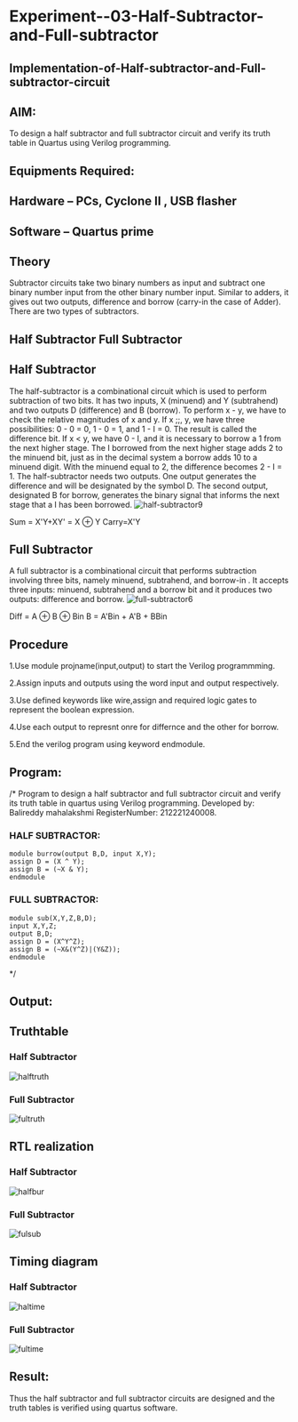 # Experiment--03-Half-Subtractor-and-Full-subtractor
## Implementation-of-Half-subtractor-and-Full-subtractor-circuit
## AIM:
To design a half subtractor and full subtractor circuit and verify its truth table in Quartus using Verilog programming.

## Equipments Required:
## Hardware – PCs, Cyclone II , USB flasher
## Software – Quartus prime
## Theory
Subtractor circuits take two binary numbers as input and subtract one binary number input from the other binary number input. Similar to adders, it gives out two outputs, difference and borrow (carry-in the case of Adder). There are two types of subtractors.

## Half Subtractor Full Subtractor
## Half Subtractor
The half-subtractor is a combinational circuit which is used to perform subtraction of two bits. It has two inputs, X (minuend) and Y (subtrahend) and two outputs D (difference) and B (borrow). To perform x - y, we have to check the relative magnitudes of x and y. If x ;;, y, we have three possibilities: 0 - 0 = 0, 1 - 0 = 1, and 1 - I = 0. The result is called the difference bit. If x < y, we have 0 - I, and it is necessary to borrow a 1 from the next higher stage. The I borrowed from the next higher stage adds 2 to the minuend bit, just as in the decimal system a borrow adds 10 to a minuend digit. With the minuend equal to 2, the difference becomes 2 - I = 1. The half-subtractor needs two outputs. One output generates the difference and will be designated by the symbol D. The second output, designated B for borrow, generates the binary signal that informs the next stage that a I has been borrowed.
![half-subtractor9](https://user-images.githubusercontent.com/36288975/166112538-58c3bc7c-ee5d-4e6a-ac8d-8e8328efe27a.png)


Sum = X'Y+XY' = X ⊕ Y
Carry=X'Y

## Full Subtractor
A full subtractor is a combinational circuit that performs subtraction involving three bits, namely minuend, subtrahend, and borrow-in . It accepts three inputs: minuend, subtrahend and a borrow bit and it produces two outputs: difference and borrow. 
![full-subtractor6](https://user-images.githubusercontent.com/36288975/166112541-24c68359-3de8-4674-ae22-8272ffc385ed.png)


Diff = A ⊕ B ⊕ Bin B = A'Bin + A'B + BBin

## Procedure
1.Use module projname(input,output) to start the Verilog programmming.

2.Assign inputs and outputs using the word input and output respectively.

3.Use defined keywords like wire,assign and required logic gates to represent the boolean expression.

4.Use each output to represnt onre for differnce and the other for borrow.

5.End the verilog program using keyword endmodule. 


## Program:
/*
Program to design a half subtractor and full subtractor circuit and verify its truth table in quartus using Verilog programming.
Developed by: Balireddy mahalakshmi
RegisterNumber:  212221240008.

### HALF SUBTRACTOR:
```
module burrow(output B,D, input X,Y);
assign D = (X ^ Y);
assign B = (~X & Y);
endmodule
```
### FULL SUBTRACTOR:
```
module sub(X,Y,Z,B,D);
input X,Y,Z;
output B,D;
assign D = (X^Y^Z);
assign B = (~X&(Y^Z)|(Y&Z));
endmodule
```
*/

## Output:

## Truthtable
### Half Subtractor
![halftruth](https://user-images.githubusercontent.com/94883876/192192432-4e6ad4d0-fe18-4cda-a059-250fc2739ca3.jpg)

### Full Subtractor
![fultruth](https://user-images.githubusercontent.com/94883876/192192425-c0cb9528-9c00-4fae-831f-9211828203e5.jpg)




##  RTL realization
### Half Subtractor
![halfbur](https://user-images.githubusercontent.com/94883876/192192173-db5363d6-2039-4175-beb6-852285a03201.jpg)

### Full Subtractor
![fulsub](https://user-images.githubusercontent.com/94883876/192192181-c691c22c-cdc6-4913-b3e7-123341a13323.jpg)


## Timing diagram 
### Half Subtractor
![haltime](https://user-images.githubusercontent.com/94883876/192192162-1cb64c7d-dc3a-4ed3-8820-bc3b122c2f72.jpg)

### Full Subtractor
![fultime](https://user-images.githubusercontent.com/94883876/192192153-19868b77-5569-45ca-b8f2-46e5fa39c8ea.jpg)


## Result:
Thus the half subtractor and full subtractor circuits are designed and the truth tables is verified using quartus software.
